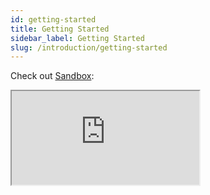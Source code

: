 ```yaml
---
id: getting-started
title: Getting Started
sidebar_label: Getting Started
slug: /introduction/getting-started
---
```


Check out [Sandbox](https://codesandbox.io/s/immutable-architecture-8bc5r?fontsize=14&hidenavigation=1&theme=dark):

<iframe src="https://codesandbox.io/embed/github/wix/remx/tree/master/remx-usage-example?fontsize=11&theme=light" class="codesandbox" sandbox="allow-modals allow-forms allow-popups allow-scripts allow-same-origin"></iframe>
